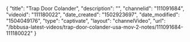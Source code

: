 {
    "title": "Trap Door Colander",
    "description": "",
    "channelid": "111091684",
    "videoid": "111180022",
    "date_created": "1502923697",
    "date_modified": "1504049176",
    "type": "captivate",
    "layout": "channelVideo",
    "url": "\/bbbusa-latest-videos\/trap-door-colander-usa-mov-2-notes\/111091684-111180022"
}